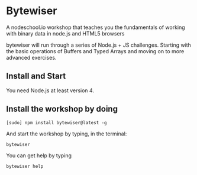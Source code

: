 
# Bytewiser

A nodeschool.io workshop that teaches you the fundamentals of working with binary data in node.js and HTML5 browsers

bytewiser will run through a series of Node.js + JS challenges. Starting with the basic operations of Buffers and Typed Arrays and moving on to more advanced exercises.


## Install and Start

You need Node.js at least version 4.

## Install the workshop by doing

`[sudo] npm install bytewiser@latest -g`

And start the workshop by typing, in the terminal:

`bytewiser`

You can get help by typing

`bytewiser help`